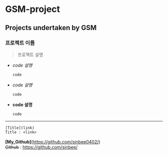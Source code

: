 GSM-project
=============
Projects undertaken by GSM
-------------
### 프로젝트 이름
>프로젝트 설명
* *code 설명*
  ```txt 
  code
  ```
+ _code 설명_
  ```txt
  code
  ```
- **code 설명**
  ```txt
  code
  ```
***
```txt
[Title](link)
Title : <link>
```
__[My_Github]__(https://github.com/sinbee0402/)
<br>
~~Github~~ : <https://github.com/sinbee/>
